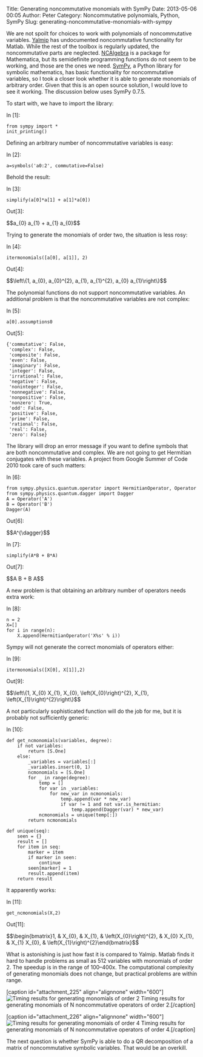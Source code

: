 Title: Generating noncommutative monomials with SymPy
Date: 2013-05-06 00:05
Author: Peter
Category: Noncommutative polynomials, Python, SymPy
Slug: generating-noncommutative-monomials-with-sympy

We are not spoilt for choices to work with polynomials of noncommutative
variables. [Yalmip](http://users.isy.liu.se/johanl/yalmip/ "Yalmip") has
undocumented noncommutative functionality for Matlab. While the rest of
the toolbox is regularly updated, the noncommutative parts are
neglected. [NCAlgebra](http://www.math.ucsd.edu/~ncalg/ "NCAlgebra") is
a package for Mathematica, but its semidefinite programming functions do
not seem to be working, and those are the ones we need.
[SymPy](http://sympy.org/ "SymPy"), a Python library for symbolic
mathematics, has basic functionality for noncommutative variables, so I
took a closer look whether it is able to generate monomials of arbitrary
order. Given that this is an open source solution, I would love to see
it working. The discussion below uses SymPy 0.7.5.

To start with, we have to import the library:

<div class="cell border-box-sizing code_cell rendered">

<div class="input">

<div class="prompt input_prompt">

In [1]:

</div>

<div class="inner_cell">

<div class="input_area">

<div class="highlight">

    from sympy import *
    init_printing() 

</div>

</div>

</div>

</div>

Defining an arbitrary number of noncommutative variables is easy:

</div>

<div class="cell border-box-sizing code_cell rendered">

<div class="input">

<div class="prompt input_prompt">

In [2]:

</div>

<div class="inner_cell">

<div class="input_area">

<div class="highlight">

    a=symbols('a0:2', commutative=False)

</div>

</div>

</div>

</div>

Behold the result:

</div>

<div class="cell border-box-sizing code_cell rendered">

<div class="input">

<div class="prompt input_prompt">

In [3]:

</div>

<div class="inner_cell">

<div class="input_area">

<div class="highlight">

    simplify(a[0]*a[1] + a[1]*a[0])

</div>

</div>

</div>

</div>

<div class="output_wrapper">

<div class="output">

<div class="output_area">

<div class="prompt output_prompt">

Out[3]:

</div>

<div class="output_latex output_subarea output_pyout">

\$\$a\_{0} a\_{1} + a\_{1} a\_{0}\$\$

</div>

</div>

</div>

</div>

</div>

Trying to generate the monomials of order two, the situation is less
rosy:

<div class="cell border-box-sizing code_cell rendered">

<div class="input">

<div class="prompt input_prompt">

In [4]:

</div>

<div class="inner_cell">

<div class="input_area">

<div class="highlight">

    itermonomials([a[0], a[1]], 2)

</div>

</div>

</div>

</div>

<div class="output_wrapper">

<div class="output">

<div class="output_area">

<div class="prompt output_prompt">

Out[4]:

</div>

<div class="output_latex output_subarea output_pyout">

\$\$\\left\\{1, a\_{0}, a\_{0}\^{2}, a\_{1}, a\_{1}\^{2}, a\_{0}
a\_{1}\\right\\}\$\$

</div>

</div>

</div>

</div>

</div>

The polynomial functions do not support noncommutative variables. An
additional problem is that the noncommutative variables are not complex:

<div class="cell border-box-sizing code_cell rendered">

<div class="input">

<div class="prompt input_prompt">

In [5]:

</div>

<div class="inner_cell">

<div class="input_area">

<div class="highlight">

    a[0].assumptions0

</div>

</div>

</div>

</div>

<div class="output_wrapper">

<div class="output">

<div class="output_area">

<div class="prompt output_prompt">

Out[5]:

</div>

<div class="output_text output_subarea output_pyout">

    {'commutative': False,
     'complex': False,
     'composite': False,
     'even': False,
     'imaginary': False,
     'integer': False,
     'irrational': False,
     'negative': False,
     'noninteger': False,
     'nonnegative': False,
     'nonpositive': False,
     'nonzero': True,
     'odd': False,
     'positive': False,
     'prime': False,
     'rational': False,
     'real': False,
     'zero': False}

</div>

</div>

</div>

</div>

</div>

The library will drop an error message if you want to define symbols
that are both noncommutative and complex. We are not going to get
Hermitian conjugates with these variables. A project from Google Summer
of Code 2010 took care of such matters:

<div class="cell border-box-sizing code_cell rendered">

<div class="input">

<div class="prompt input_prompt">

In [6]:

</div>

<div class="inner_cell">

<div class="input_area">

<div class="highlight">

    from sympy.physics.quantum.operator import HermitianOperator, Operator
    from sympy.physics.quantum.dagger import Dagger
    A = Operator('A')
    B = Operator('B')
    Dagger(A)

</div>

</div>

</div>

</div>

<div class="output_wrapper">

<div class="output">

<div class="output_area">

<div class="prompt output_prompt">

Out[6]:

</div>

<div class="output_latex output_subarea output_pyout">

\$\$A\^{\\dagger}\$\$

</div>

</div>

</div>

</div>

</div>

<div class="cell border-box-sizing code_cell rendered">

<div class="input">

<div class="prompt input_prompt">

In [7]:

</div>

<div class="inner_cell">

<div class="input_area">

<div class="highlight">

    simplify(A*B + B*A)

</div>

</div>

</div>

</div>

<div class="output_wrapper">

<div class="output">

<div class="output_area">

<div class="prompt output_prompt">

Out[7]:

</div>

<div class="output_latex output_subarea output_pyout">

\$\$A B + B A\$\$

</div>

</div>

</div>

</div>

</div>

A new problem is that obtaining an arbitrary number of operators needs
extra work:

<div class="cell border-box-sizing code_cell rendered">

<div class="input">

<div class="prompt input_prompt">

In [8]:

</div>

<div class="inner_cell">

<div class="input_area">

<div class="highlight">

    n = 2
    X=[]
    for i in range(n):
        X.append(HermitianOperator('X%s' % i))

</div>

</div>

</div>

</div>

</div>

Sympy will not generate the correct monomials of operators either:

<div class="cell border-box-sizing code_cell rendered">

<div class="input">

<div class="prompt input_prompt">

In [9]:

</div>

<div class="inner_cell">

<div class="input_area">

<div class="highlight">

    itermonomials([X[0], X[1]],2)

</div>

</div>

</div>

</div>

<div class="output_wrapper">

<div class="output">

<div class="output_area">

<div class="prompt output_prompt">

Out[9]:

</div>

<div class="output_latex output_subarea output_pyout">

\$\$\\left\\{1, X\_{0} X\_{1}, X\_{0}, \\left(X\_{0}\\right)\^{2},
X\_{1}, \\left(X\_{1}\\right)\^{2}\\right\\}\$\$

</div>

</div>

</div>

</div>

</div>

A not particularly sophisticated function will do the job for me, but it
is probably not sufficiently generic:

<div class="cell border-box-sizing code_cell rendered">

<div class="input">

<div class="prompt input_prompt">

In [10]:

</div>

<div class="inner_cell">

<div class="input_area">

<div class="highlight">

    def get_ncmonomials(variables, degree):
        if not variables:
            return [S.One]
        else:
            _variables = variables[:]
            _variables.insert(0, 1)
            ncmonomials = [S.One]
            for _ in range(degree):
                temp = []
                for var in _variables:
                    for new_var in ncmonomials:
                        temp.append(var * new_var)
                        if var != 1 and not var.is_hermitian:
                            temp.append(Dagger(var) * new_var)
                ncmonomials = unique(temp[:])
            return ncmonomials

    def unique(seq):
        seen = {}
        result = []
        for item in seq:
            marker = item
            if marker in seen:
                continue
            seen[marker] = 1
            result.append(item)
        return result

</div>

</div>

</div>

</div>

</div>

It apparently works:

<div class="cell border-box-sizing code_cell rendered">

<div class="input">

<div class="prompt input_prompt">

In [11]:

</div>

<div class="inner_cell">

<div class="input_area">

<div class="highlight">

    get_ncmonomials(X,2)

</div>

</div>

</div>

</div>

<div class="output_wrapper">

<div class="output">

<div class="output_area">

<div class="prompt output_prompt">

Out[11]:

</div>

<div class="output_latex output_subarea output_pyout">

\$\$\\begin{bmatrix}1, & X\_{0}, & X\_{1}, & \\left(X\_{0}\\right)\^{2},
& X\_{0} X\_{1}, & X\_{1} X\_{0}, &
\\left(X\_{1}\\right)\^{2}\\end{bmatrix}\$\$

</div>

</div>

</div>

</div>

</div>

What is astonishing is just how fast it is compared to Yalmip. Matlab
finds it hard to handle problems as small as 512 variables with
monomials of order 2. The speedup is in the range of 100–400x. The
computational complexity of generating monomials does not change, but
practical problems are within range.

[caption id="attachment\_225" align="alignnone" width="600"]![Timing
results for generating monomials of order
2](http://peterwittek.com/wp-content/uploads/2013/05/order2.png) Timing
results for generating monomials of N noncommutative operators of order
2.[/caption]

[caption id="attachment\_226" align="alignnone" width="600"]![Timing
results for generating monomials of order
4](http://peterwittek.com/wp-content/uploads/2013/05/order4.png) Timing
results for generating monomials of N noncommutative operators of order
4.[/caption]

The next question is whether SymPy is able to do a QR decomposition of a
matrix of noncommutative symbolic variables. That would be an overkill.

